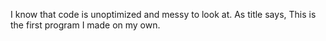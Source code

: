 I know that code is unoptimized and messy to look at. As title says, This is the first program I made on my own. 
